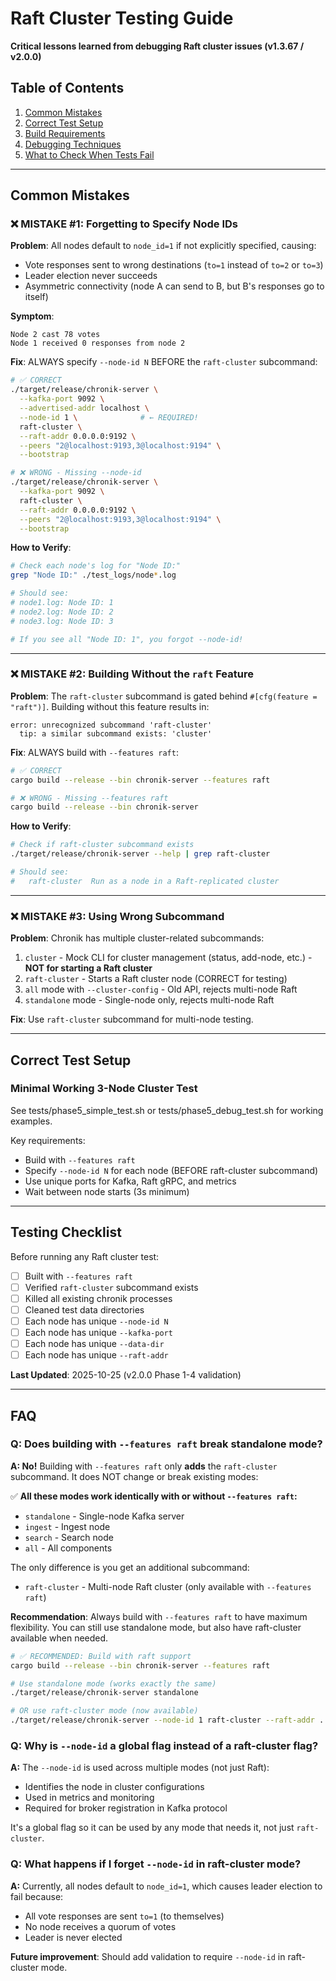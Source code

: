 # Raft Cluster Testing Guide

**Critical lessons learned from debugging Raft cluster issues (v1.3.67 / v2.0.0)**

## Table of Contents
1. [Common Mistakes](#common-mistakes)
2. [Correct Test Setup](#correct-test-setup)
3. [Build Requirements](#build-requirements)
4. [Debugging Techniques](#debugging-techniques)
5. [What to Check When Tests Fail](#what-to-check-when-tests-fail)

---

## Common Mistakes

### ❌ MISTAKE #1: Forgetting to Specify Node IDs

**Problem**: All nodes default to `node_id=1` if not explicitly specified, causing:
- Vote responses sent to wrong destinations (`to=1` instead of `to=2` or `to=3`)
- Leader election never succeeds
- Asymmetric connectivity (node A can send to B, but B's responses go to itself)

**Symptom**:
```
Node 2 cast 78 votes
Node 1 received 0 responses from node 2
```

**Fix**: ALWAYS specify `--node-id N` BEFORE the `raft-cluster` subcommand:

```bash
# ✅ CORRECT
./target/release/chronik-server \
  --kafka-port 9092 \
  --advertised-addr localhost \
  --node-id 1 \              # ← REQUIRED!
  raft-cluster \
  --raft-addr 0.0.0.0:9192 \
  --peers "2@localhost:9193,3@localhost:9194" \
  --bootstrap

# ❌ WRONG - Missing --node-id
./target/release/chronik-server \
  --kafka-port 9092 \
  raft-cluster \
  --raft-addr 0.0.0.0:9192 \
  --peers "2@localhost:9193,3@localhost:9194" \
  --bootstrap
```

**How to Verify**:
```bash
# Check each node's log for "Node ID:"
grep "Node ID:" ./test_logs/node*.log

# Should see:
# node1.log: Node ID: 1
# node2.log: Node ID: 2
# node3.log: Node ID: 3

# If you see all "Node ID: 1", you forgot --node-id!
```

---

### ❌ MISTAKE #2: Building Without the `raft` Feature

**Problem**: The `raft-cluster` subcommand is gated behind `#[cfg(feature = "raft")]`. Building without this feature results in:

```
error: unrecognized subcommand 'raft-cluster'
  tip: a similar subcommand exists: 'cluster'
```

**Fix**: ALWAYS build with `--features raft`:

```bash
# ✅ CORRECT
cargo build --release --bin chronik-server --features raft

# ❌ WRONG - Missing --features raft
cargo build --release --bin chronik-server
```

**How to Verify**:
```bash
# Check if raft-cluster subcommand exists
./target/release/chronik-server --help | grep raft-cluster

# Should see:
#   raft-cluster  Run as a node in a Raft-replicated cluster
```

---

### ❌ MISTAKE #3: Using Wrong Subcommand

**Problem**: Chronik has multiple cluster-related subcommands:

1. `cluster` - Mock CLI for cluster management (status, add-node, etc.) - **NOT for starting a Raft cluster**
2. `raft-cluster` - Starts a Raft cluster node (CORRECT for testing)
3. `all` mode with `--cluster-config` - Old API, rejects multi-node Raft
4. `standalone` mode - Single-node only, rejects multi-node Raft

**Fix**: Use `raft-cluster` subcommand for multi-node testing.

---

## Correct Test Setup

### Minimal Working 3-Node Cluster Test

See tests/phase5_simple_test.sh or tests/phase5_debug_test.sh for working examples.

Key requirements:
- Build with `--features raft`
- Specify `--node-id N` for each node (BEFORE raft-cluster subcommand)
- Use unique ports for Kafka, Raft gRPC, and metrics
- Wait between node starts (3s minimum)

---

## Testing Checklist

Before running any Raft cluster test:

- [ ] Built with `--features raft`
- [ ] Verified `raft-cluster` subcommand exists
- [ ] Killed all existing chronik processes
- [ ] Cleaned test data directories
- [ ] Each node has unique `--node-id N`
- [ ] Each node has unique `--kafka-port`
- [ ] Each node has unique `--data-dir`
- [ ] Each node has unique `--raft-addr`

**Last Updated**: 2025-10-25 (v2.0.0 Phase 1-4 validation)

---

## FAQ

### Q: Does building with `--features raft` break standalone mode?

**A: No!** Building with `--features raft` only **adds** the `raft-cluster` subcommand. It does NOT change or break existing modes:

✅ **All these modes work identically with or without `--features raft`:**
- `standalone` - Single-node Kafka server
- `ingest` - Ingest node
- `search` - Search node  
- `all` - All components

The only difference is you get an additional subcommand:
- `raft-cluster` - Multi-node Raft cluster (only available with `--features raft`)

**Recommendation**: Always build with `--features raft` to have maximum flexibility. You can still use standalone mode, but also have raft-cluster available when needed.

```bash
# ✅ RECOMMENDED: Build with raft support
cargo build --release --bin chronik-server --features raft

# Use standalone mode (works exactly the same)
./target/release/chronik-server standalone

# OR use raft-cluster mode (now available)
./target/release/chronik-server --node-id 1 raft-cluster --raft-addr ... --peers ...
```

### Q: Why is `--node-id` a global flag instead of a raft-cluster flag?

**A:** The `--node-id` is used across multiple modes (not just Raft):
- Identifies the node in cluster configurations
- Used in metrics and monitoring
- Required for broker registration in Kafka protocol

It's a global flag so it can be used by any mode that needs it, not just `raft-cluster`.

### Q: What happens if I forget `--node-id` in raft-cluster mode?

**A:** Currently, all nodes default to `node_id=1`, which causes leader election to fail because:
- All vote responses are sent `to=1` (to themselves)
- No node receives a quorum of votes
- Leader is never elected

**Future improvement**: Should add validation to require `--node-id` in raft-cluster mode.

